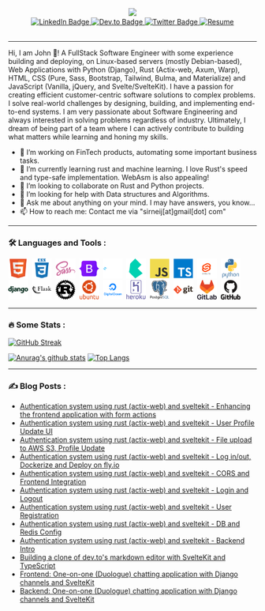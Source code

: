 <div id="header" align="center">
  <img src="https://media.giphy.com/media/M9gbBd9nbDrOTu1Mqx/giphy.gif" width="100"/>
 <div id="badges">
  <a href="https://www.linkedin.com/in/idogun-john-nelson/">
    <img src="https://img.shields.io/badge/LinkedIn-blue?style=for-the-badge&logo=linkedin&logoColor=white" alt="LinkedIn Badge"/>
  </a>
  <a href="https://dev.to/sirneij/">
    <img src="https://img.shields.io/badge/Dev.to-black?style=for-the-badge&logo=dev.to&logoColor=white" alt="Dev.to Badge"/>
  </a>
  <a href="https://twitter.com/sirneij">
    <img src="https://img.shields.io/badge/Twitter-blue?style=for-the-badge&logo=twitter&logoColor=white" alt="Twitter Badge"/>
  </a>
  <a href="https://drive.google.com/file/d/1pG-MPW7dOqA9_ICbrUCugwHTr0xhr8E4/view?usp=sharing">
    <img src="https://img.shields.io/badge/Resume-172B4D?style=for-the-badge&logo=Opsgenie&logoColor=white" alt="Resume" />
  </a>
</div>
 <img src="https://komarev.com/ghpvc/?username=sirneij&style=flat-square&color=blue" alt=""/>
</div>

--- 
 Hi, I am John 👋! A FullStack Software Engineer with some experience building and deploying, on Linux-based servers (mostly Debian-based), Web Applications with Python (Django), Rust (Actix-web, Axum, Warp), HTML, CSS (Pure, Sass, Bootstrap, Tailwind, Bulma, and Materialize) and JavaScript (Vanilla, jQuery, and Svelte/SvelteKit). I have a passion for creating efficient customer-centric software solutions to complex problems. I solve real-world challenges by designing, building, and implementing end-to-end systems. I am very passionate about Software Engineering and always interested in solving problems regardless of industry. Ultimately, I dream of being part of a team where I can actively contribute to building what matters while learning and honing my skills.
- 🔭 I’m working on FinTech products, automating some important business tasks.
- 🌱 I’m currently learning rust and machine learning. I love Rust's speed and type-safe implementation. WebAsm is also appealing!
- 👯 I’m looking to collaborate on Rust and Python projects.
- 🤔 I’m looking for help with Data structures and Algorithms.
- 💬 Ask me about anything on your mind. I may have answers, you know...
- 📫 How to reach me: Contact me via "sirneij[at]gmail[dot] com"
---
### :hammer_and_wrench: Languages and Tools :
<div>
 <img src="https://github.com/devicons/devicon/blob/master/icons/html5/html5-original.svg" title="HTML5" alt="HTML" width="40" height="40"/>&nbsp;
 <img src="https://github.com/devicons/devicon/blob/master/icons/css3/css3-plain-wordmark.svg"  title="CSS3" alt="CSS" width="40" height="40"/>&nbsp;
 <img src="https://github.com/devicons/devicon/blob/master/icons/sass/sass-original.svg"  title="Sass" alt="Sass" width="40" height="40"/>&nbsp;
 <img src="https://github.com/devicons/devicon/blob/master/icons/bootstrap/bootstrap-original.svg"  title="Bootstrap" alt="Bootstrap" width="40" height="40"/>&nbsp;
 <img src="https://github.com/devicons/devicon/blob/master/icons/tailwindcss/tailwindcss-original-wordmark.svg"  title="Tailwindcss" alt="Tailwindcss" width="40" height="40"/>&nbsp;
 <img src="https://github.com/devicons/devicon/blob/master/icons/bulma/bulma-plain.svg"  title="Bulma" alt="Bulma" width="40" height="40"/>&nbsp;
 <img src="https://github.com/devicons/devicon/blob/master/icons/javascript/javascript-original.svg" title="JavaScript" alt="JavaScript" width="40" height="40"/>&nbsp;
 <img src="https://github.com/devicons/devicon/blob/master/icons/typescript/typescript-original.svg" title="TypeScript" alt="TypeScript" width="40" height="40"/>&nbsp;
 <img src="https://github.com/devicons/devicon/blob/master/icons/svelte/svelte-original-wordmark.svg" title="Svelte" alt="Svelte" width="40" height="40"/>&nbsp;
 <img src="https://github.com/devicons/devicon/blob/master/icons/python/python-original-wordmark.svg" title="Python" alt="Python" width="40" height="40"/>&nbsp;
  <img src="https://github.com/devicons/devicon/blob/master/icons/django/django-plain-wordmark.svg" title="Django" alt="Django" width="40" height="40"/>&nbsp;
  <img src="https://github.com/devicons/devicon/blob/master/icons/flask/flask-original-wordmark.svg" title="Flask" alt="Flask" width="40" height="40"/>&nbsp;
  <img src="https://github.com/devicons/devicon/blob/master/icons/rust/rust-plain.svg" title="Rust" alt="Rust" width="40" height="40"/>&nbsp;
  <img src="https://github.com/devicons/devicon/blob/master/icons/ubuntu/ubuntu-plain-wordmark.svg" title="Ubuntu" alt="Ubuntu" width="40" height="40"/>&nbsp;
 <img src="https://github.com/devicons/devicon/blob/master/icons/digitalocean/digitalocean-original-wordmark.svg" title="DigitalOcean" alt="DigitalOcean" width="40" height="40"/>&nbsp;
 <img src="https://github.com/devicons/devicon/blob/master/icons/heroku/heroku-original-wordmark.svg" title="Heroku" alt="Heroku" width="40" height="40"/>&nbsp;
  <img src="https://github.com/devicons/devicon/blob/master/icons/postgresql/postgresql-original-wordmark.svg" title="PostgreSQL"  alt="PostgreSQL" width="40" height="40"/>&nbsp;
 <img src="https://github.com/devicons/devicon/blob/master/icons/git/git-original-wordmark.svg" title="Git" alt="Git" width="40" height="40"/>&nbsp;
 <img src="https://github.com/devicons/devicon/blob/master/icons/gitlab/gitlab-original-wordmark.svg" title="Gitlab" alt="Gitlab" width="40" height="40"/>&nbsp;
 <img src="https://github.com/devicons/devicon/blob/master/icons/github/github-original-wordmark.svg" title="Github" alt="Github" width="40" height="40"/>
</div>

---
### :fire: Some Stats :
[![GitHub Streak](http://github-readme-streak-stats.herokuapp.com?user=sirneij&theme=dark&background=000000)](https://git.io/streak-stats)


[![Anurag's github stats](https://github-readme-stats.vercel.app/api?username=Sirneij&show_icons=true&theme=radical)](https://github.com/anuraghazra/github-readme-stats)
[![Top Langs](https://github-readme-stats.vercel.app/api/top-langs/?username=sirneij&layout=compact&theme=vision-friendly-dark)](https://github.com/anuraghazra/github-readme-stats)

---
### :writing_hand: Blog Posts :
<!-- BLOG-POST-LIST:START -->
- [Authentication system using rust &lpar;actix-web&rpar; and sveltekit - Enhancing the frontend application with form actions](https://dev.to/sirneij/authentication-system-using-rust-actix-web-and-sveltekit-enhancing-the-frontend-application-with-form-actions-3d10)
- [Authentication system using rust &lpar;actix-web&rpar; and sveltekit - User Profile Update UI](https://dev.to/sirneij/authentication-system-using-rust-actix-web-and-sveltekit-user-profile-update-ui-4f78)
- [Authentication system using rust &lpar;actix-web&rpar; and sveltekit - File upload to AWS S3, Profile Update](https://dev.to/sirneij/authentication-system-using-rust-actix-web-and-sveltekit-file-upload-to-aws-s3-profile-update-3b2a)
- [Authentication system using rust &lpar;actix-web&rpar; and sveltekit - Log in/out, Dockerize and Deploy on fly.io](https://dev.to/sirneij/authentication-system-using-rust-actix-web-and-sveltekit-log-inout-dockerize-and-deploy-on-flyio-58pc)
- [Authentication system using rust &lpar;actix-web&rpar; and sveltekit - CORS and Frontend Integration](https://dev.to/sirneij/authentication-system-using-rust-actix-web-and-sveltekit-cors-and-frontend-integration-2j0h)
- [Authentication system using rust &lpar;actix-web&rpar; and sveltekit - Login and Logout](https://dev.to/sirneij/authentication-system-using-rust-actix-web-and-sveltekit-login-and-logout-1eb9)
- [Authentication system using rust &lpar;actix-web&rpar; and sveltekit - User Registration](https://dev.to/sirneij/authentication-system-using-rust-actix-web-and-sveltekit-user-registration-580h)
- [Authentication system using rust &lpar;actix-web&rpar; and sveltekit - DB and Redis Config](https://dev.to/sirneij/authentication-system-using-rust-actix-web-and-sveltekit-db-and-redis-config-38fp)
- [Authentication system using rust &lpar;actix-web&rpar; and sveltekit - Backend Intro](https://dev.to/sirneij/full-stack-authentication-system-using-rust-actix-web-and-sveltekit-1cc6)
- [Building a clone of dev.to&#39;s markdown editor with SvelteKit and TypeScript](https://dev.to/sirneij/building-a-clone-of-devtos-editor-with-sveltekit-and-typescript-ma6)
- [Frontend: One-on-one &lpar;Duologue&rpar; chatting application with Django channels and SvelteKit](https://dev.to/sirneij/frontend-one-on-one-duologue-chatting-application-with-django-channels-and-sveltekit-d8l)
- [Backend: One-on-one &lpar;Duologue&rpar; chatting application with Django channels and SvelteKit](https://dev.to/sirneij/backend-one-on-one-duologue-chatting-application-with-django-channels-and-sveltekit-1bim)
<!-- BLOG-POST-LIST:END -->
